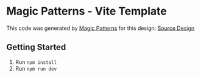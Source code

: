 # Magic Patterns - Vite Template

This code was generated by [Magic Patterns](https://magicpatterns.com) for this design: [Source Design](https://www.magicpatterns.com/c/6cng7kpwzrjhptug4oxptq)

## Getting Started

1. Run `npm install`
2. Run `npm run dev`
